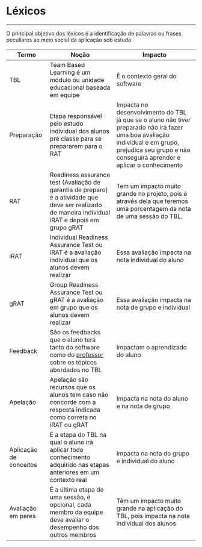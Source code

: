 # Léxicos
***

O principal objetivo dos léxicos é a identificação de palavras ou frases peculiares ao meio social da aplicação sob estudo.
 
|Termo|Noção|Impacto|
|-----|-----|-------|
|TBL|Team Based Learning é um módulo ou unidade educacional baseada em equipe|É o contexto geral do software|
|Preparação|Etapa responsável pelo estudo individual dos alunos pré classe para se prepararem para o RAT|Impacta no desenvolvimento do TBL já que se o aluno não tiver preparado não irá fazer uma boa avaliação individual e em grupo, prejudica seu grupo e não conseguirá aprender e aplicar o conhecimento|
|RAT|Readiness assurance test (Avaliação de garantia de preparo) é a atividade que deve ser realizado de maneira individual iRAT e depois em grupo gRAT|Tem um impacto muito grande no projeto, pois é através dela que teremos uma porcentagem da nota de uma sessão do TBL.|
|iRAT|Individual Readiness Assurance Test ou iRAT é a avaliação individual que os alunos devem realizar|Essa avaliação impacta na nota individual do aluno|
|gRAT|Group Readiness Assurance Test ou gRAT é a avaliação em grupo que os alunos devem realizar|Essa avaliação impacta na nota de grupo e individual|
|Feedback|São os feedbacks que o aluno terá tanto do software como do [professor](#l8-teacher) sobre os tópicos abordados no TBL|Impactam o aprendizado do aluno|
|Apelação|Apelação são recursos que os alunos tem caso não concorde com a resposta indicada como correta no iRAT ou gRAT|Impacta na nota do aluno e na nota de grupo|
|Aplicação de conceitos|É a etapa do TBL na qual o aluno irá aplicar todo conhecimento adquirido nas etapas anteriores em um contexto real|Impacta na nota do grupo e individual do aluno|
|Avaliação em pares|É a última etapa de uma sessão, é opcional, cada membro da equipe deve avaliar o desempenho dos outros membros|Têm um impacto muito grande na aplicação do TBL, pois impacta na nota individual dos alunos|
